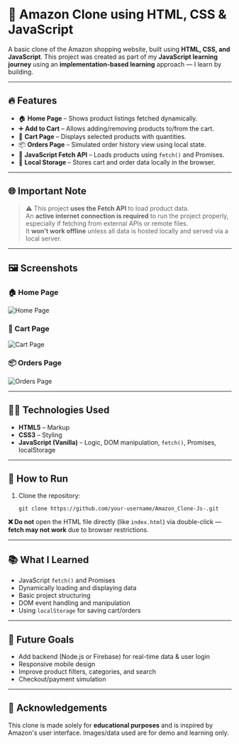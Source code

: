 
<h1>🛒 Amazon Clone using HTML, CSS & JavaScript</h1>
<p>A basic clone of the Amazon shopping website, built using <strong>HTML, CSS, and JavaScript</strong>. This project was created as part of my <strong>JavaScript learning journey</strong> using an <strong>implementation-based learning</strong> approach — I learn by building.</p>

<hr>

<h2>🔥 Features</h2>
<ul>
  <li>🏠 <strong>Home Page</strong> – Shows product listings fetched dynamically.</li>
  <li>➕ <strong>Add to Cart</strong> – Allows adding/removing products to/from the cart.</li>
  <li>🛒 <strong>Cart Page</strong> – Displays selected products with quantities.</li>
  <li>📦 <strong>Orders Page</strong> – Simulated order history view using local state.</li>
  <li>🔄 <strong>JavaScript Fetch API</strong> – Loads products using <code>fetch()</code> and Promises.</li>
  <li>💾 <strong>Local Storage</strong> – Stores cart and order data locally in the browser.</li>
</ul>

<hr>

<h2>🌐 Important Note</h2>
<blockquote>
⚠️ This project <strong>uses the Fetch API</strong> to load product data.<br>
An <strong>active internet connection is required</strong> to run the project properly, especially if fetching from external APIs or remote files.<br>
It <strong>won’t work offline</strong> unless all data is hosted locally and served via a local server.
</blockquote>

<hr>

<h2>🖼️ Screenshots</h2>

<h3>🏠 Home Page</h3>
<img src="https://github.com/user-attachments/assets/d656617f-fd6b-41c8-82b6-fcd22d984a40" alt="Home Page"/>

<h3>🛒 Cart Page</h3>
<img src="https://github.com/user-attachments/assets/dd8590d0-2399-4a7b-aa82-0dd488848132" alt="Cart Page"/>

<h3>📦 Orders Page</h3>
<img src="https://github.com/user-attachments/assets/7b64fe82-fd52-4314-a81c-38316c8a7d80" alt="Orders Page"/>

<hr>

<h2>🧑‍💻 Technologies Used</h2>
<ul>
  <li><strong>HTML5</strong> – Markup</li>
  <li><strong>CSS3</strong> – Styling</li>
  <li><strong>JavaScript (Vanilla)</strong> – Logic, DOM manipulation, <code>fetch()</code>, Promises, localStorage</li>
</ul>

<hr>

<h2>🚀 How to Run</h2>
<ol>
  <li>Clone the repository:
    <pre><code>git clone https://github.com/your-username/Amazon_Clone-Js-.git</code></pre>
  </li>
</ol>
<p><strong>❌ Do not</strong> open the HTML file directly (like <code>index.html</code>) via double-click — <strong>fetch may not work</strong> due to browser restrictions.</p>

<hr>

<h2>📚 What I Learned</h2>
<ul>
  <li>JavaScript <code>fetch()</code> and Promises</li>
  <li>Dynamically loading and displaying data</li>
  <li>Basic project structuring</li>
  <li>DOM event handling and manipulation</li>
  <li>Using <code>localStorage</code> for saving cart/orders</li>
</ul>

<hr>

<h2>📌 Future Goals</h2>
<ul>
  <li>Add backend (Node.js or Firebase) for real-time data & user login</li>
  <li>Responsive mobile design</li>
  <li>Improve product filters, categories, and search</li>
  <li>Checkout/payment simulation</li>
</ul>

<hr>

<h2>🙏 Acknowledgements</h2>
<p>This clone is made solely for <strong>educational purposes</strong> and is inspired by Amazon's user interface. Images/data used are for demo and learning only.</p>

